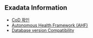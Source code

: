 ## Exadata Information
* [CoD 확인](cod.md)
* [Autonomous Health Framework (AHF)](exachk_ora_chk.md)
* [Database version Compatibility](sw_version.md)
